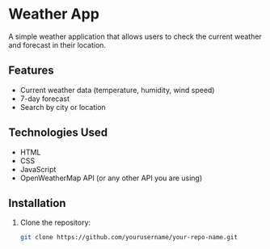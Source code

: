 # Weather App

A simple weather application that allows users to check the current weather and forecast in their location.

## Features
- Current weather data (temperature, humidity, wind speed)
- 7-day forecast
- Search by city or location

## Technologies Used
- HTML
- CSS
- JavaScript
- OpenWeatherMap API (or any other API you are using)

## Installation

1. Clone the repository:
   ```bash
   git clone https://github.com/yourusername/your-repo-name.git
